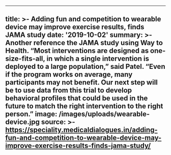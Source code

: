 ---
title: >-
  Adding fun and competition to wearable device may improve exercise results,
  finds JAMA study
date: '2019-10-02'
summary: >-
  Another reference the JAMA study using Way to Health. “Most interventions are
  designed as one-size-fits-all, in which a single intervention is deployed to a
  large population,” said Patel. “Even if the program works on average, many
  participants may not benefit. Our next step will be to use data from this
  trial to develop behavioral profiles that could be used in the future to match
  the right intervention to the right person.”
image: /images/uploads/wearable-device.jpg
source: >-
  https://speciality.medicaldialogues.in/adding-fun-and-competition-to-wearable-device-may-improve-exercise-results-finds-jama-study/
----

